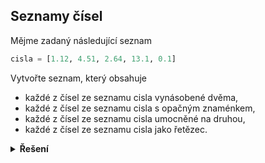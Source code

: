 ## Seznamy čísel

Mějme zadaný následující seznam

```python
cisla = [1.12, 4.51, 2.64, 13.1, 0.1]
```

Vytvořte seznam, který obsahuje

- každé z čísel ze seznamu cisla vynásobené dvěma,
- každé z čísel ze seznamu cisla s opačným znaménkem,
- každé z čísel ze seznamu cisla umocněné na druhou,
- každé z čísel ze seznamu cisla jako řetězec.

<details>
<summary><b>Řešení</b></summary>

```python
krat_dva = [n * 2 for n in cisla]
minus = [-n for n in cisla]
na_druhou = [n ** 2 for n in cisla]
jako_str = [str(n) for n in cisla]
```

</details>
